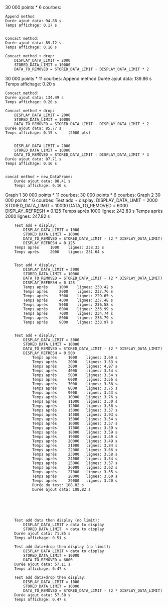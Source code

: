 30 000 points * 6 courbes:

    Append method
    Durée ajout data: 94.88 s
    Temps affichage: 0.17 s


    Concact method:
    Durée ajout data: 89.12 s
    Temps affichage: 0.16 s

    Concact method + drop:
        DISPLAY_DATA_LIMIT = 2000
        STORED_DATA_LIMIT = 10000
        DATA_TO_REMOVED = STORED_DATA_LIMIT - DISPLAY_DATA_LIMIT * 2


30 000 points * 11 courbes:
    Append method
    Durée ajout data: 139.86 s
    Temps affichage: 0.20 s

    Concact method:
    Durée ajout data: 134.49 s
    Temps affichage: 0.20 s

    Concact method + drop:
        DISPLAY_DATA_LIMIT = 2000
        STORED_DATA_LIMIT = 10000
        DATA_TO_REMOVED = STORED_DATA_LIMIT - DISPLAY_DATA_LIMIT * 2
    Durée ajout data: 85.77 s
    Temps affichage: 0.15 s     (2000 pts)


        DISPLAY_DATA_LIMIT = 2000
        STORED_DATA_LIMIT = 10000
        DATA_TO_REMOVED = STORED_DATA_LIMIT - DISPLAY_DATA_LIMIT * 3
    Durée ajout data: 87.71 s
    Temps affichage: 0.16 s


    concat method + new_DataFrame:
        Durée ajout data: 88.41 s
        Temps affichage: 0.16 s


Graph 1
    30 000 points * 11 courbes:
    30 000 points * 6 courbes:
Graph 2
    30 000 points * 6 courbes:
        Test add + display:
            DISPLAY_DATA_LIMIT = 2000
            STORED_DATA_LIMIT = 10000
            DATA_TO_REMOVED = 6000
            DISPLAY_REFRESH = 0.125
        Temps après     1000    lignes: 242.83 s
        Temps après     2000    lignes: 247.82 s


        Test add + display:
            DISPLAY_DATA_LIMIT = 1000
            STORED_DATA_LIMIT = 10000
            DATA_TO_REMOVED = STORED_DATA_LIMIT - (2 * DISPLAY_DATA_LIMIT)
            DISPLAY_REFRESH = 0.125
        Temps après     1000    lignes: 238.33 s
        Temps après     2000    lignes: 231.64 s


        Test add + display:
            DISPLAY_DATA_LIMIT = 3000
            STORED_DATA_LIMIT = 10000
            DATA_TO_REMOVED = STORED_DATA_LIMIT - (2 * DISPLAY_DATA_LIMIT)
            DISPLAY_REFRESH = 0.125
            Temps après     1000    lignes: 230.42 s
            Temps après     2000    lignes: 237.76 s
            Temps après     3000    lignes: 229.65 s
            Temps après     4000    lignes: 237.48 s
            Temps après     5000    lignes: 236.58 s
            Temps après     6000    lignes: 233.99 s
            Temps après     7000    lignes: 234.74 s
            Temps après     8000    lignes: 236.79 s
            Temps après     9000    lignes: 238.97 s


        Test add + display:
            DISPLAY_DATA_LIMIT = 3000
            STORED_DATA_LIMIT = 10000
            DATA_TO_REMOVED = STORED_DATA_LIMIT - (2 * DISPLAY_DATA_LIMIT)
            DISPLAY_REFRESH = 0.500
                Temps après     1000    lignes: 3.69 s
                Temps après     2000    lignes: 3.53 s
                Temps après     3000    lignes: 4.97 s
                Temps après     4000    lignes: 3.54 s
                Temps après     5000    lignes: 3.54 s
                Temps après     6000    lignes: 3.56 s
                Temps après     7000    lignes: 3.38 s
                Temps après     8000    lignes: 3.75 s
                Temps après     9000    lignes: 3.43 s
                Temps après     10000   lignes: 3.76 s
                Temps après     11000   lignes: 3.30 s
                Temps après     12000   lignes: 3.56 s
                Temps après     13000   lignes: 3.57 s
                Temps après     14000   lignes: 3.93 s
                Temps après     15000   lignes: 3.54 s
                Temps après     16000   lignes: 3.57 s
                Temps après     17000   lignes: 3.59 s
                Temps après     18000   lignes: 3.59 s
                Temps après     19000   lignes: 3.40 s
                Temps après     20000   lignes: 3.49 s
                Temps après     21000   lignes: 3.84 s
                Temps après     22000   lignes: 3.66 s
                Temps après     23000   lignes: 3.58 s
                Temps après     24000   lignes: 3.54 s
                Temps après     25000   lignes: 3.57 s
                Temps après     26000   lignes: 3.62 s
                Temps après     27000   lignes: 3.55 s
                Temps après     28000   lignes: 3.60 s
                Temps après     29000   lignes: 3.40 s
                Durée du test: 108.82 s
                Durée ajout data: 108.82 s






        Test add data then display (no limit):
            DISPLAY_DATA_LIMIT > data to display
            STORED_DATA_LIMIT  > data to display
        Durée ajout data: 71.85 s
        Temps affichage: 0.51 s

        Test add data+drop then display (no limit):
            DISPLAY_DATA_LIMIT > data to display
            STORED_DATA_LIMIT = 10000
            DATA_TO_REMOVED = 6000
        Durée ajout data: 57.11 s
        Temps affichage: 0.47 s

        Test add data+drop then display:
            DISPLAY_DATA_LIMIT = 1000
            STORED_DATA_LIMIT = 10000
            DATA_TO_REMOVED = STORED_DATA_LIMIT - (2 * DISPLAY_DATA_LIMIT)
        Durée ajout data: 57.50 s
        Temps affichage: 0.47 s


        